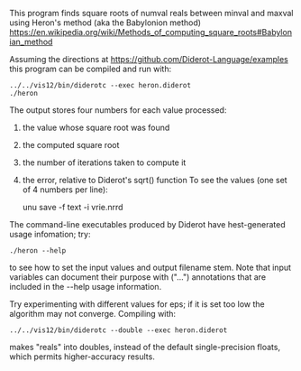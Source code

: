 This program finds square roots of numval reals between minval and maxval
using Heron's method (aka the Babylonion method)
https://en.wikipedia.org/wiki/Methods_of_computing_square_roots#Babylonian_method

Assuming the directions at https://github.com/Diderot-Language/examples
this program can be compiled and run with:

	../../vis12/bin/diderotc --exec heron.diderot
	./heron

The output stores four numbers for each value processed:
1. the value whose square root was found
2. the computed square root
3. the number of iterations taken to compute it
4. the error, relative to Diderot's sqrt() function
To see the values (one set of 4 numbers per line):

	unu save -f text -i vrie.nrrd

The command-line executables produced by Diderot have hest-generated
usage infomation; try:

	./heron --help

to see how to set the input values and output filename stem.  Note
that input variables can document their purpose with ("...")
annotations that are included in the --help usage information.

Try experimenting with different values for eps; if it is set too low
the algorithm may not converge.  Compiling with:

	../../vis12/bin/diderotc --double --exec heron.diderot

makes "reals" into doubles, instead of the default single-precision
floats, which permits higher-accuracy results.
